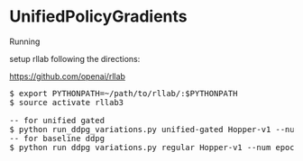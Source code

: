 # UnifiedPolicyGradients

Running

setup rllab following the directions:

https://github.com/openai/rllab

<pre>
$ export PYTHONPATH=~/path/to/rllab/:$PYTHONPATH
$ source activate rllab3

-- for unified gated
$ python run_ddpg_variations.py unified-gated Hopper-v1 --num_epochs 1000 --data_dir ./gated/
-- for baseline ddpg
$ python run_ddpg_variations.py regular Hopper-v1 --num_epochs 1000 --data_dir ./gated/
</pre>
